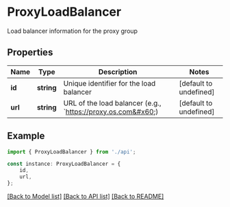 # ProxyLoadBalancer

Load balancer information for the proxy group

## Properties

Name | Type | Description | Notes
------------ | ------------- | ------------- | -------------
**id** | **string** | Unique identifier for the load balancer | [default to undefined]
**url** | **string** | URL of the load balancer (e.g., &#x60;https://proxy.os.com&#x60;) | [default to undefined]

## Example

```typescript
import { ProxyLoadBalancer } from './api';

const instance: ProxyLoadBalancer = {
    id,
    url,
};
```

[[Back to Model list]](../README.md#documentation-for-models) [[Back to API list]](../README.md#documentation-for-api-endpoints) [[Back to README]](../README.md)
